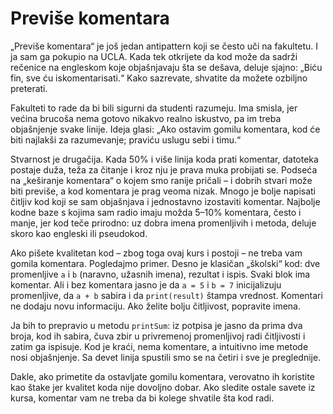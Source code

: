 # Previše komentara

„Previše komentara“ je još jedan antipattern koji se često uči na fakultetu. I ja sam ga pokupio na UCLA. Kada tek otkrijete da kod može da sadrži rečenice na engleskom koje objašnjavaju šta se dešava, deluje sjajno: „Biću fin, sve ću iskomentarisati.“ Kako sazrevate, shvatite da možete ozbiljno preterati.

Fakulteti to rade da bi bili sigurni da studenti razumeju. Ima smisla, jer većina brucoša nema gotovo nikakvo realno iskustvo, pa im treba objašnjenje svake linije. Ideja glasi: „Ako ostavim gomilu komentara, kod će biti najlakši za razumevanje; praviću uslugu sebi i timu.“

Stvarnost je drugačija. Kada 50% i više linija koda prati komentar, datoteka postaje duža, teža za čitanje i kroz nju je prava muka probijati se. Podseća na „keširanje komentara“ o kojem smo ranije pričali – i dobrih stvari može biti previše, a kod komentara je prag veoma nizak. Mnogo je bolje napisati čitljiv kod koji se sam objašnjava i jednostavno izostaviti komentar. Najbolje kodne baze s kojima sam radio imaju možda 5–10% komentara, često i manje, jer kod teče prirodno: uz dobra imena promenljivih i metoda, deluje skoro kao engleski ili pseudokod.

Ako pišete kvalitetan kod – zbog toga ovaj kurs i postoji – ne treba vam gomila komentara. Pogledajmo primer. Desno je klasičan „školski“ kod: dve promenljive `a` i `b` (naravno, užasnih imena), rezultat i ispis. Svaki blok ima komentar. Ali i bez komentara jasno je da `a = 5` i `b = 7` inicijalizuju promenljive, da `a + b` sabira i da `print(result)` štampa vrednost. Komentari ne dodaju novu informaciju. Ako želite bolju čitljivost, popravite imena.

Ja bih to prepravio u metodu `printSum`: iz potpisa je jasno da prima dva broja, kod ih sabira, čuva zbir u privremenoj promenljivoj radi čitljivosti i zatim ga ispisuje. Kod je kraći, nema komentare, a intuitivno ime metode nosi objašnjenje. Sa devet linija spustili smo se na četiri i sve je preglednije.

Dakle, ako primetite da ostavljate gomilu komentara, verovatno ih koristite kao štake jer kvalitet koda nije dovoljno dobar. Ako sledite ostale savete iz kursa, komentar vam ne treba da bi kolege shvatile šta kod radi.
